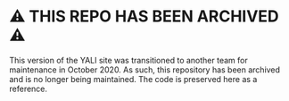 # :warning: THIS REPO HAS BEEN ARCHIVED :warning:

This version of the YALI site was transitioned to another team for maintenance in October 2020. As such, this repository has been archived and is no longer being maintained. The code is preserved here as a reference.
